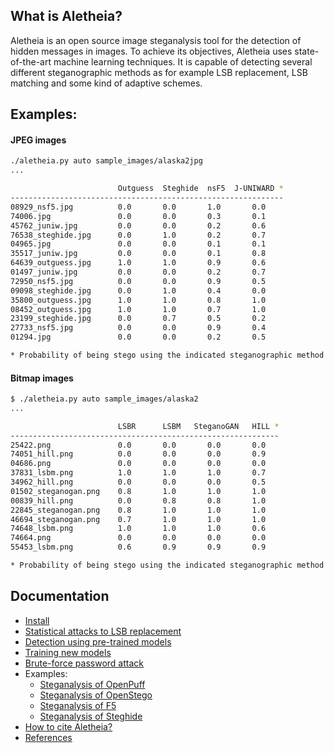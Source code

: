 
## What is Aletheia?

Aletheia is an open source image steganalysis tool for the detection of hidden messages in images. To achieve its objectives, Aletheia uses state-of-the-art machine learning techniques. It is capable of detecting several different steganographic methods as for example LSB replacement, LSB matching and some kind of adaptive schemes.


## Examples:

#### JPEG images
```bash
./aletheia.py auto sample_images/alaska2jpg
...

                        Outguess  Steghide  nsF5  J-UNIWARD *
-------------------------------------------------------------
08929_nsf5.jpg          0.0       0.0       1.0       0.0
74006.jpg               0.0       0.0       0.3       0.1
45762_juniw.jpg         0.0       0.0       0.2       0.6
76538_steghide.jpg      0.0       1.0       0.2       0.7
04965.jpg               0.0       0.0       0.1       0.1
35517_juniw.jpg         0.0       0.0       0.1       0.8
64639_outguess.jpg      1.0       1.0       0.9       0.6
01497_juniw.jpg         0.0       0.0       0.2       0.7
72950_nsf5.jpg          0.0       0.0       0.9       0.5
09098_steghide.jpg      0.0       1.0       0.4       0.0
35800_outguess.jpg      1.0       1.0       0.8       1.0
08452_outguess.jpg      1.0       1.0       0.7       1.0
23199_steghide.jpg      0.0       0.7       0.5       0.2
27733_nsf5.jpg          0.0       0.0       0.9       0.4
01294.jpg               0.0       0.0       0.2       0.5

* Probability of being stego using the indicated steganographic method.

```

#### Bitmap images
```bash
$ ./aletheia.py auto sample_images/alaska2
...

                        LSBR      LSBM   SteganoGAN   HILL *                                              
------------------------------------------------------------                                              
25422.png               0.0       0.0       0.0       0.0                                        
74051_hill.png          0.0       0.0       0.0       0.9                                        
04686.png               0.0       0.0       0.0       0.0                                        
37831_lsbm.png          1.0       1.0       1.0       0.7                                        
34962_hill.png          0.0       0.0       0.0       0.5                                        
01502_steganogan.png    0.8       1.0       1.0       1.0                                        
00839_hill.png          0.0       0.8       0.8       1.0                                        
22845_steganogan.png    0.8       1.0       1.0       1.0                                        
46694_steganogan.png    0.7       1.0       1.0       1.0                                        
74648_lsbm.png          1.0       1.0       1.0       0.6                                        
74664.png               0.0       0.0       0.0       0.0                                        
55453_lsbm.png          0.6       0.9       0.9       0.9  

* Probability of being stego using the indicated steganographic method.
```


## Documentation

- [Install](/doc/INSTALL.md)
- [Statistical attacks to LSB replacement](/doc/LSBR.md)
- [Detection using pre-trained models](/doc/MODELS.md)
- [Training new models](/doc/TRAIN_MODEL.md)
- [Brute-force password attack](/doc/BRUTE-FORCE.md)
- Examples:
	* [Steganalysis of OpenPuff](/doc/OPENPUFF.md)
	* [Steganalysis of OpenStego](/doc/OPENSTEGO.md)
	* [Steganalysis of F5](/doc/F5.md)
	* [Steganalysis of Steghide](/doc/STEGHIDE.md)
- [How to cite Aletheia?](/doc/CITING.md)
- [References](/doc/REFERENCES.md)



